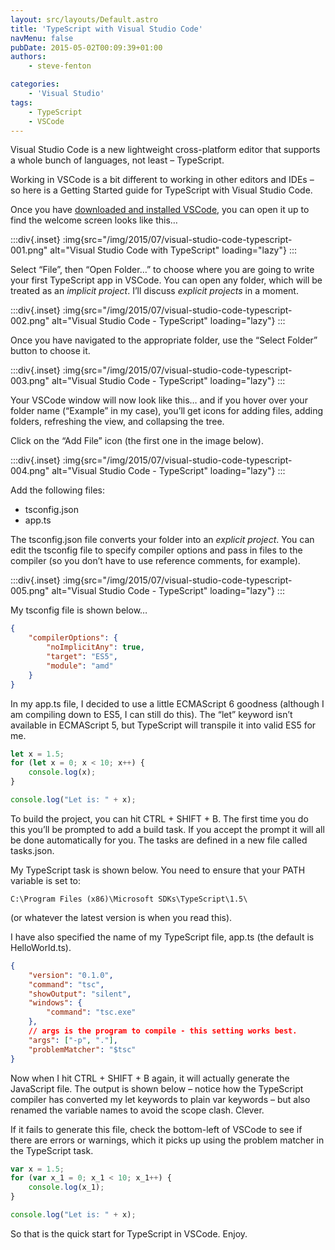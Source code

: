 ```yaml
---
layout: src/layouts/Default.astro
title: 'TypeScript with Visual Studio Code'
navMenu: false
pubDate: 2015-05-02T00:09:39+01:00
authors:
    - steve-fenton

categories:
    - 'Visual Studio'
tags:
    - TypeScript
    - VSCode
---
```


Visual Studio Code is a new lightweight cross-platform editor that supports a whole bunch of languages, not least – TypeScript.

Working in VSCode is a bit different to working in other editors and IDEs – so here is a Getting Started guide for TypeScript with Visual Studio Code.

Once you have [downloaded and installed VSCode](http://code.visualstudio.com/), you can open it up to find the welcome screen looks like this…

:::div{.inset}
:img{src="/img/2015/07/visual-studio-code-typescript-001.png" alt="Visual Studio Code with TypeScript" loading="lazy"}
:::

Select “File”, then “Open Folder…” to choose where you are going to write your first TypeScript app in VSCode. You can open any folder, which will be treated as an *implicit project*. I’ll discuss *explicit projects* in a moment.

:::div{.inset}
:img{src="/img/2015/07/visual-studio-code-typescript-002.png" alt="Visual Studio Code - TypeScript" loading="lazy"}
:::

Once you have navigated to the appropriate folder, use the “Select Folder” button to choose it.

:::div{.inset}
:img{src="/img/2015/07/visual-studio-code-typescript-003.png" alt="Visual Studio Code - TypeScript" loading="lazy"}
:::

Your VSCode window will now look like this… and if you hover over your folder name (“Example” in my case), you’ll get icons for adding files, adding folders, refreshing the view, and collapsing the tree.

Click on the “Add File” icon (the first one in the image below).

:::div{.inset}
:img{src="/img/2015/07/visual-studio-code-typescript-004.png" alt="Visual Studio Code - TypeScript" loading="lazy"}
:::

Add the following files:

- tsconfig.json
- app.ts

The tsconfig.json file converts your folder into an *explicit project*. You can edit the tsconfig file to specify compiler options and pass in files to the compiler (so you don’t have to use reference comments, for example).

:::div{.inset}
:img{src="/img/2015/07/visual-studio-code-typescript-005.png" alt="Visual Studio Code - TypeScript" loading="lazy"}
:::

My tsconfig file is shown below…

```json
{
    "compilerOptions": {
        "noImplicitAny": true,
        "target": "ES5",
        "module": "amd"
    }
}
```

In my app.ts file, I decided to use a little ECMAScript 6 goodness (although I am compiling down to ES5, I can still do this). The “let” keyword isn’t available in ECMAScript 5, but TypeScript will transpile it into valid ES5 for me.

```javascript
let x = 1.5;
for (let x = 0; x < 10; x++) {
    console.log(x);
}

console.log("Let is: " + x);
```

To build the project, you can hit CTRL + SHIFT + B. The first time you do this you’ll be prompted to add a build task. If you accept the prompt it will all be done automatically for you. The tasks are defined in a new file called tasks.json.

My TypeScript task is shown below. You need to ensure that your PATH variable is set to:

```
C:\Program Files (x86)\Microsoft SDKs\TypeScript\1.5\
```

(or whatever the latest version is when you read this).

I have also specified the name of my TypeScript file, app.ts (the default is HelloWorld.ts).

```json
{
    "version": "0.1.0",
    "command": "tsc",
    "showOutput": "silent",
    "windows": {
        "command": "tsc.exe"
    },
    // args is the program to compile - this setting works best.
    "args": ["-p", "."],
    "problemMatcher": "$tsc"
}
```

Now when I hit CTRL + SHIFT + B again, it will actually generate the JavaScript file. The output is shown below – notice how the TypeScript compiler has converted my let keywords to plain var keywords – but also renamed the variable names to avoid the scope clash. Clever.

If it fails to generate this file, check the bottom-left of VSCode to see if there are errors or warnings, which it picks up using the problem matcher in the TypeScript task.

```javascript
var x = 1.5;
for (var x_1 = 0; x_1 < 10; x_1++) {
    console.log(x_1);
}

console.log("Let is: " + x);
```

So that is the quick start for TypeScript in VSCode. Enjoy.